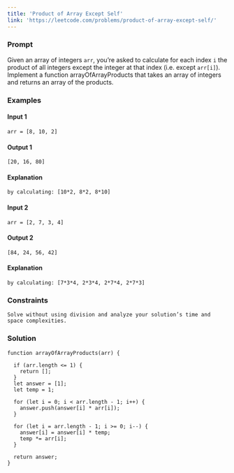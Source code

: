 ```yaml
---
title: 'Product of Array Except Self'
link: 'https://leetcode.com/problems/product-of-array-except-self/'
---
```




<!-- ### Contents -->

<!-- * **[Prompt](#prompt)**
* **[Conceptual Overview](#conceptual-overview)**
* **[Examples](#examples)**
* **[Space and Time Complexity](#space-and-time-complexity)**
* **[Solution](#solution)** -->


### Prompt
Given an array of integers `arr`, you’re asked to calculate for each index `i` the product of all integers except the integer at that index (i.e. except `arr[i]`). Implement a function arrayOfArrayProducts that takes an array of integers and returns an array of the products.


### Examples

#### Input 1
`arr = [8, 10, 2]`
#### Output 1
`[20, 16, 80]`

#### Explanation
`by calculating: [10*2, 8*2, 8*10]`


#### Input 2
`arr = [2, 7, 3, 4]`
#### Output 2
`[84, 24, 56, 42]`
#### Explanation
`by calculating: [7*3*4, 2*3*4, 2*7*4, 2*7*3]`


### Constraints


`Solve without using division and analyze your solution’s time and space complexities.`


### Solution

```
function arrayOfArrayProducts(arr) {
  
  if (arr.length <= 1) {
    return [];
  }
  let answer = [1];
  let temp = 1;

  for (let i = 0; i < arr.length - 1; i++) {
    answer.push(answer[i] * arr[i]);
  }

  for (let i = arr.length - 1; i >= 0; i--) {
    answer[i] = answer[i] * temp;
    temp *= arr[i];
  }

  return answer;
}
```
